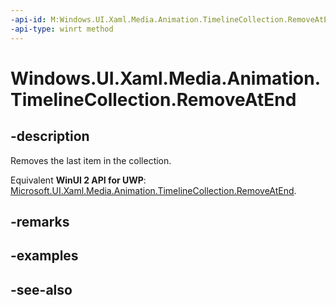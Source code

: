 ```yaml
---
-api-id: M:Windows.UI.Xaml.Media.Animation.TimelineCollection.RemoveAtEnd
-api-type: winrt method
---
```


<!-- Method syntax
public void RemoveAtEnd()
-->

# Windows.UI.Xaml.Media.Animation.TimelineCollection.RemoveAtEnd

## -description
Removes the last item in the collection.

Equivalent **WinUI 2 API for UWP**: [Microsoft.UI.Xaml.Media.Animation.TimelineCollection.RemoveAtEnd](/windows/winui/api/microsoft.ui.xaml.media.animation.timelinecollection.removeatend).

## -remarks

## -examples

## -see-also
